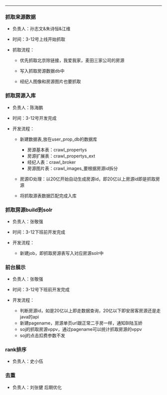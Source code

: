 
---

### 抓取来源数据

* 负责人：孙志文&朱诗恒&江维
* 时间：3-12号上线开始抓取
* 抓取流程：

    * 优先抓取北京除链接，我爱我家，麦田三家公司的房源

    * 写入抓取房源数据db中
    
    * 经纪人图像和房源图片也要抓取

### 抓取房源入库

* 负责人：陈海鹏
* 时间：3-12号开发完成
* 开发流程：

    * 新建数据表,放在user_prop_db的数据库

        * 房源基本表：crawl_propertys
        * 房源扩展表：crawl_propertys_ext
        * 经纪人表：crawl_broker
        * 房源图片表：crawl_images_要根据房源id拆分       

    * 房源ID处理：以20亿开始自动生成房源id，即20亿以上房源id即是抓取房源
    * 将抓取源表数据匹配完成入库

### 抓取房源build到solr

* 负责人：张敬强
* 时间：3-12下班前开发完成
* 开发流程：

    * 新建job，即抓取房源表写入对应房源solr中

### 前台展示

* 负责人：张敬强
* 时间：3-12号下班前开发完成
* 开发流程：

    * 判断房源id，如是20亿以上即走数据查询，20亿以下即安居客房源还是走java的api
    * 新建pagename，房源单页url跟正常二手房一样，通知BI陆玉娇
    * soj的抓取房源vppv，通过pagename可以统计抓取房源的vppv
    * soj的点击扣费参数不发
    
### rank排序

* 负责人：史小伍


### 去重

* 负责人：刘张健 后期优化

